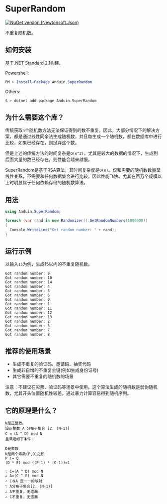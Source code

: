 # SuperRandom

[![NuGet version (Newtonsoft.Json)](https://img.shields.io/nuget/v/Anduin.SuperRandom.svg?style=flat-square)](https://www.nuget.org/packages/Anduin.SuperRandom/)

不重复随机数。

## 如何安装

基于.NET Standard 2.1构建。

Powershell:

```powershell
PM > Install-Package Anduin.SuperRandom
```

Others:

```bash
$ > dotnet add package Anduin.SuperRandom
```

## 为什么需要这个库？

传统获取`n`个随机数方法无法保证得到的数不重复。因此，大部分情况下的解决方案，都是通过线性同余法生成随机数，并且每生成一个随机数，都在数据库中进行比较，如果已经存在，则抛弃这个数。

但是上述的传统方法的时间复杂是`O(n^2)`。尤其是较大的数据的情况下，生成到后面大量的数已经存在，则性能会越来越慢。

SuperRandom是基于RSA算法，其时间复杂度是`O(n)`。仅和需要的随机数数量呈线性关系，不需要和任何数据集合进行比较。因此性能飞快。尤其在百万个规模以上时明显优于任何依赖存储的随机数算法。

## 用法

```csharp
using Anduin.SuperRandom;

foreach (var rand in new Randomizer().GetRandomNumbers(1000000))
{
  Console.WriteLine("Got random number: " + rand);
}
```

## 运行示例

以输入`15`为例，生成15以内的不重复随机数。

```
Got random number: 9
Got random number: 10
Got random number: 14
Got random number: 4
Got random number: 5
Got random number: 6
Got random number: 0
Got random number: 1
Got random number: 11
Got random number: 12
Got random number: 13
Got random number: 2
Got random number: 3
Got random number: 7
Got random number: 8
```

## 推荐的使用场景

* 生成不重复的验证码、邀请码、抽奖代码
* 生成非自增的不重复主键(例如生成身份证号)
* 其它需要不重复的随机数的场景

注意：不建议在彩票、验证码等场景中使用。这个算法生成的随机数是弱伪随机数，尤其开头位置随机性较差。通过暴力计算容易得到随机序列。

## 它的原理是什么？

```
N是正整数。
设正整数 A 分布于集合 [2, (N-1)]
C =（A ^ D) mod N
且满足如下条件：

D是素数
N是两个素数(P,Q)之积
P != Q
(D * E) mod ((P-1) * (Q-1))=1

∵ C=(A ^ D) mod N
∴ A=(C ^ E) mod N
∴ C与A 是一一的映射
∵ A分布于集合[2, (N-1)]
∴ A不重复，无遗漏
∴ C不重复，无遗漏
```


